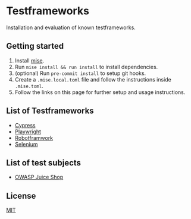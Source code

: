 Testframeworks
==============

Installation and evaluation of known testframeworks.

## Getting started

1. Install [mise](https://mise.jdx.dev/getting-started.html).
2. Run `mise install && run install` to install dependencies.
3. (optional) Run `pre-commit install` to setup git hooks.
4. Create a `.mise.local.toml` file and follow the instructions inside `.mise.toml`.
5. Follow the links on this page for further setup and usage instructions.

## List of Testframeworks

- [Cypress](./docs/cypress.md)
- [Playwright](./docs/playwright.md)
- [Robotframwork](./docs/robotframework.md)
- [Selenium](./docs/selenium.md)

## List of test subjects

- [OWASP Juice Shop](https://owasp.org/www-project-juice-shop/)

## License

[MIT](./LICENSE)
